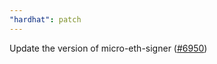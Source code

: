 ```yaml
---
"hardhat": patch
---
```


Update the version of micro-eth-signer ([#6950](https://github.com/NomicFoundation/hardhat/issues/6950))
